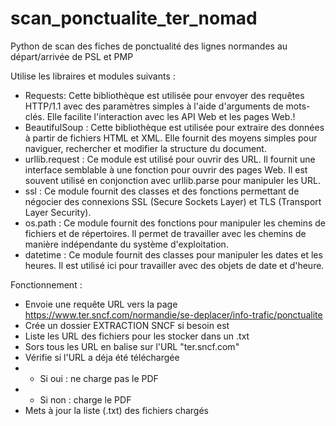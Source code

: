 # scan_ponctualite_ter_nomad
Python de scan des fiches de ponctualité des lignes normandes au départ/arrivée de PSL et PMP

Utilise les libraires et modules suivants : 

* Requests: Cette bibliothèque est utilisée pour envoyer des requêtes HTTP/1.1 avec des paramètres simples à l'aide d'arguments de mots-clés. Elle facilite l'interaction avec les API Web et les pages Web.!
* BeautifulSoup : Cette bibliothèque est utilisée pour extraire des données à partir de fichiers HTML et XML. Elle fournit des moyens simples pour naviguer, rechercher et modifier la structure du document.
* urllib.request : Ce module est utilisé pour ouvrir des URL. Il fournit une interface semblable à une fonction pour ouvrir des pages Web. Il est souvent utilisé en conjonction avec urllib.parse pour manipuler les URL.
* ssl : Ce module fournit des classes et des fonctions permettant de négocier des connexions SSL (Secure Sockets Layer) et TLS (Transport Layer Security).
* os.path : Ce module fournit des fonctions pour manipuler les chemins de fichiers et de répertoires. Il permet de travailler avec les chemins de manière indépendante du système d'exploitation.
* datetime : Ce module fournit des classes pour manipuler les dates et les heures. Il est utilisé ici pour travailler avec des objets de date et d'heure.

Fonctionnement :
* Envoie une requête URL vers la page https://www.ter.sncf.com/normandie/se-deplacer/info-trafic/ponctualite
* Crée un dossier EXTRACTION SNCF si besoin est
* Liste les URL des fichiers pour les stocker dans un .txt
* Sors tous les URL en balise <a> sur l'URL "ter.sncf.com"
* Vérifie si l'URL a déja été téléchargée
* * Si oui : ne charge pas le PDF
* * Si non : charge le PDF
* Mets à jour la liste (.txt) des fichiers chargés
